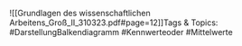 
![[Grundlagen des wissenschaftlichen Arbeitens_Groß_II_310323.pdf#page=12]]Tags & Topics:
   #DarstellungBalkendiagramm
   #Kennwerteoder
   #Mittelwerte